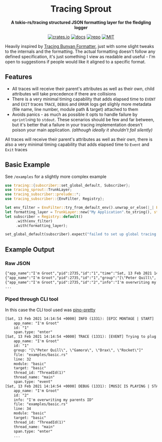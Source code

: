 <div align="center">
  <h1>Tracing Sprout</h1>
  <p>
    <strong>A tokio-rs/tracing structured JSON formatting layer for the fledgling logger</strong>
  </p>
  <p>

[![crates.io](https://img.shields.io/crates/v/tracing_sprout?label=latest)](https://crates.io/crates/tracing_sprout)
[![docs](https://docs.rs/tracing_sprout/badge.svg)](https://docs.rs/tracing_sprout/latest/tracing_sprout/)
[![repo](https://img.shields.io/badge/github-code-black)](https://github.com/naamancurtis/tracing-sprout)
[![MIT](https://img.shields.io/github/license/naamancurtis/tracing-sprout)](https://github.com/naamancurtis/tracing-sprout/blob/main/LICENSE)

</div>

Heavily inspired by [Tracing Bunyan Formatter](https://github.com/LukeMathWalker/tracing-bunyan-formatter), just with some slight tweaks to the internals and the formatting. The actual formatting doesn't follow any defined specification, it's just something I view as readable and useful - I'm open to suggestions if people would like it aligned to a specific format.

## Features

- All traces will receive their parent's attributes as well as their own, child attributes will take precedence if there are collisions
- There is a very minimal timing capability that adds elapsed time to `EVENT` and `EXIT` traces
  `TRACE`, `DEBUG` and `ERROR` logs get slighly more metadata (file name, line number, module path & target) attached to them
- Avoids panics - as much as possible it opts to handle failure by `eprintln`ing to `stdout`. These scenarios should be few and far between, but it's better that a failure in your tracing implementation doesn't poison your main application. _(although ideally it shouldn't fail silently)_

All traces will receive their parent's attributes as well as their own, there is also a very minimal timing capability that adds elapsed time to `Event` and `Exit` traces

## Basic Example

See `/examples` for a slightly more complex example

```rust
use tracing::{subscriber::set_global_default, Subscriber};
use tracing_sprout::TrunkLayer;
use tracing_subscriber::prelude::*;
use tracing_subscriber::{EnvFilter, Registry};

let env_filter = EnvFilter::try_from_default_env().unwrap_or_else(|_| EnvFilter::new("info"));
let formatting_layer = TrunkLayer::new("My Application".to_string(), std::io::stdout);
let subscriber = Registry::default()
     .with(env_filter)
     .with(formatting_layer);

set_global_default(subscriber).expect("failed to set up global tracing subscriber")
```

## Example Output

### Raw JSON

```txt
{"app_name":"I'm Groot","pid":2735,"id":"1","time":"Sat, 13 Feb 2021 14:16:15 +0000","timestamp":1613225775,"msg":"[EPIC MONTAGE | START]","level":"info","span.type":"enter"}
{"app_name":"I'm Groot","pid":2735,"id":"1","group":"[\"Peter Quill\", \"Gamora\", \"Drax\", \"Rocket\"]","time":"Sat, 13 Feb 2021 14:16:15 +0000","timestamp":1613225775,"msg":"[EVENT] Trying to plug in the power","level":"trace","file":"examples/basic.rs","line":32,"module":"basic","target":"basic","thread_id":"ThreadId(1)","thread_name":"main","span.type":"event"}
{"app_name":"I'm Groot","pid":2735,"id":"2","info":"I'm overwriting my parents ID","time":"Sat, 13 Feb 2021 14:16:15 +0000","timestamp":1613225775,"msg":"[MUSIC IS PLAYING | START]","level":"debug","file":"examples/basic.rs","line":34,"module":"basic","target":"basic","thread_id":"ThreadId(1)","thread_name":"main","span.type":"enter"}
...
```

### Piped through CLI tool

In this case the CLI tool used was [pino-pretty](https://github.com/pinojs/pino-pretty)

```txt
[Sat, 13 Feb 2021 14:14:54 +0000] INFO (1331): [EPIC MONTAGE | START]
    app_name: "I'm Groot"
    id: "1"
    span.type: "enter"
[Sat, 13 Feb 2021 14:14:54 +0000] TRACE (1331): [EVENT] Trying to plug in the power
    app_name: "I'm Groot"
    id: "1"
    group: "[\"Peter Quill\", \"Gamora\", \"Drax\", \"Rocket\"]"
    file: "examples/basic.rs"
    line: 32
    module: "basic"
    target: "basic"
    thread_id: "ThreadId(1)"
    thread_name: "main"
    span.type: "event"
[Sat, 13 Feb 2021 14:14:54 +0000] DEBUG (1331): [MUSIC IS PLAYING | START]
    app_name: "I'm Groot"
    id: "2"
    info: "I'm overwriting my parents ID"
    file: "examples/basic.rs"
    line: 34
    module: "basic"
    target: "basic"
    thread_id: "ThreadId(1)"
    thread_name: "main"
    span.type: "enter"
    ...
```
